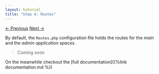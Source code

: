 ```yaml
---
layout: tutorial
title: "Step 4: Routes"
---
```


<div class="tutorial-nav">
    <a class="anchor-left" href="{%link tutorial/step-3-application-space.md %}">← Previous</a>
    <a class="anchor-right" href="">Next →</a>
</div>

By default, the `Routes.php` configuration file holds the routes for the *main* and the *admin application spaces*.

> Coming soon

On the meanwhile checkout the [full documentation]({%link documentation.md %})